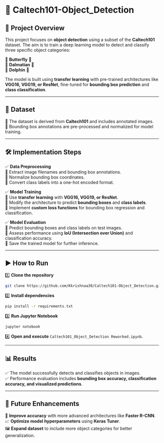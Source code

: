 # 📌 Caltech101-Object_Detection  

## 🚀 Project Overview  
This project focuses on **object detection** using a subset of the **Caltech101** dataset. The aim is to train a deep learning model to detect and classify three specific object categories:  

🔹 **Butterfly** 🦋  
🔹 **Dalmatian** 🐶  
🔹 **Dolphin** 🐬  

The model is built using **transfer learning** with pre-trained architectures like **VGG16, VGG19, or ResNet**, fine-tuned for **bounding box prediction** and **class classification**.  

---

## 📂 Dataset  
📌 The dataset is derived from **Caltech101** and includes annotated images.  
📌 Bounding box annotations are pre-processed and normalized for model training.  

---
## 🛠 Implementation Steps  

✅ **Data Preprocessing**  
🔹 Extract image filenames and bounding box annotations.  
🔹 Normalize bounding box coordinates.  
🔹 Convert class labels into a one-hot encoded format.  

✅ **Model Training**  
🔹 Use **transfer learning** with **VGG16, VGG19, or ResNet**.  
🔹 Modify the architecture to predict **bounding boxes** and **class labels**.  
🔹 Implement **custom loss functions** for bounding box regression and classification.  

✅ **Model Evaluation**  
🔹 Predict bounding boxes and class labels on test images.  
🔹 Assess performance using **IoU (Intersection over Union)** and classification accuracy.  
🔹 Save the trained model for further inference.  

---

## ▶ How to Run  

1️⃣ **Clone the repository**  
```bash
git clone https://github.com/Kkrishnaa30/Caltech101-Object_Detection.git
```

2️⃣ **Install dependencies**  
```bash
pip install -r requirements.txt
```

3️⃣ **Run Jupyter Notebook**  
```bash
jupyter notebook
```

4️⃣ **Open and execute** `Caltech101_Object_Detection Reworked.ipynb`.  

---

## 📊 Results  
✅ The model successfully detects and classifies objects in images.  
✅ Performance evaluation includes **bounding box accuracy, classification accuracy, and visualized predictions**.  

---

## 🔮 Future Enhancements  
🚀 **Improve accuracy** with more advanced architectures like **Faster R-CNN**.  
📈 **Optimize model hyperparameters** using **Keras Tuner**.  
🖼 **Expand dataset** to include more object categories for better generalization.  

